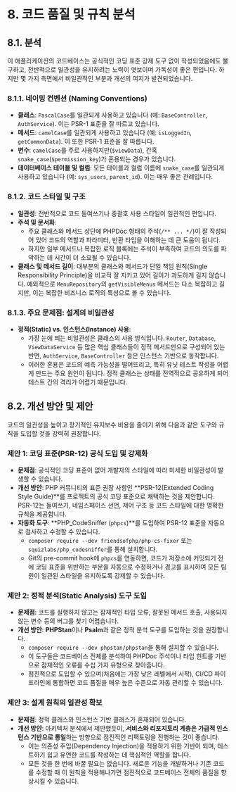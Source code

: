 # 8. 코드 품질 및 규칙 분석

## 8.1. 분석

이 애플리케이션의 코드베이스는 공식적인 코딩 표준 강제 도구 없이 작성되었음에도 불구하고, 전반적으로 일관성을 유지하려는 노력이 엿보이며 가독성이 좋은 편입니다. 하지만 몇 가지 측면에서 비일관적인 부분과 개선의 여지가 발견되었습니다.

### 8.1.1. 네이밍 컨벤션 (Naming Conventions)

-   **클래스**: `PascalCase`를 일관되게 사용하고 있습니다 (예: `BaseController`, `AuthService`). 이는 PSR-1 표준을 잘 따르고 있습니다.
-   **메서드**: `camelCase`를 일관되게 사용하고 있습니다 (예: `isLoggedIn`, `getCommonData`). 이 또한 PSR-1 표준을 잘 따릅니다.
-   **변수**: `camelCase`를 주로 사용하지만(`$viewData`), 간혹 `snake_case`(`$permission_key`)가 혼용되는 경우가 있습니다.
-   **데이터베이스 테이블 및 컬럼**: 모든 테이블과 컬럼 이름에 `snake_case`를 일관되게 사용하고 있습니다 (예: `sys_users`, `parent_id`). 이는 매우 좋은 관례입니다.

### 8.1.2. 코드 스타일 및 구조

-   **일관성**: 전반적으로 코드 들여쓰기나 중괄호 사용 스타일이 일관적인 편입니다.
-   **주석 및 문서화**:
    -   주요 클래스와 메서드 상단에 PHPDoc 형태의 주석(`/** ... */`)이 잘 작성되어 있어 코드의 역할과 파라미터, 반환 타입을 이해하는 데 큰 도움이 됩니다.
    -   하지만 일부 메서드나 복잡한 로직 블록에는 주석이 부족하여 코드의 의도를 파악하는 데 시간이 더 소요될 수 있습니다.
-   **클래스 및 메서드 길이**: 대부분의 클래스와 메서드가 단일 책임 원칙(Single Responsibility Principle)을 비교적 잘 지키고 있어 길이가 과도하게 길지 않습니다. 예외적으로 `MenuRepository`의 `getVisibleMenus` 메서드는 다소 복잡하고 길지만, 이는 복잡한 비즈니스 로직의 특성으로 볼 수 있습니다.

### 8.1.3. 주요 문제점: 설계의 비일관성

-   **정적(Static) vs. 인스턴스(Instance) 사용**:
    -   가장 눈에 띄는 비일관성은 클래스의 사용 방식입니다. `Router`, `Database`, `ViewDataService` 등 많은 핵심 클래스들이 정적 메서드만으로 구성되어 있는 반면, `AuthService`, `BaseController` 등은 인스턴스 기반으로 동작합니다.
    -   이러한 혼용은 코드의 예측 가능성을 떨어뜨리고, 특히 유닛 테스트 작성을 어렵게 만드는 주요 원인이 됩니다. 정적 클래스는 상태를 전역적으로 공유하게 되어 테스트 간의 격리가 어렵기 때문입니다.

## 8.2. 개선 방안 및 제안

코드의 일관성을 높이고 장기적인 유지보수 비용을 줄이기 위해 다음과 같은 도구와 규칙을 도입할 것을 강력히 권장합니다.

### 제안 1: 코딩 표준(PSR-12) 공식 도입 및 강제화

-   **문제점**: 공식적인 코딩 표준이 없어 개발자의 스타일에 따라 미세한 비일관성이 발생할 수 있습니다.
-   **개선 방안**: PHP 커뮤니티의 표준 권장 사항인 **PSR-12(Extended Coding Style Guide)**를 프로젝트의 공식 코딩 표준으로 채택하는 것을 제안합니다. PSR-12는 들여쓰기, 네임스페이스 선언, 제어 구조 등 코드 스타일에 대한 명확한 규칙을 제공합니다.
-   **자동화 도구**: **PHP_CodeSniffer (`phpcs`)**를 도입하여 PSR-12 표준을 자동으로 검사하고 수정할 수 있습니다.
    -   `composer require --dev friendsofphp/php-cs-fixer` 또는 `squizlabs/php_codesniffer`를 통해 설치합니다.
    -   Git의 pre-commit hook에 `phpcs`를 연동하면, 코드가 저장소에 커밋되기 전에 코딩 표준을 위반하는 부분을 자동으로 수정하거나 경고를 표시하여 모든 팀원이 일관된 스타일을 유지하도록 강제할 수 있습니다.

### 제안 2: 정적 분석(Static Analysis) 도구 도입

-   **문제점**: 코드를 실행하지 않고는 잠재적인 타입 오류, 잘못된 메서드 호출, 사용되지 않는 변수 등의 버그를 찾기 어렵습니다.
-   **개선 방안**: **PHPStan**이나 **Psalm**과 같은 정적 분석 도구를 도입하는 것을 권장합니다.
    -   `composer require --dev phpstan/phpstan`을 통해 설치할 수 있습니다.
    -   이 도구들은 코드베이스 전체를 분석하여 PHPDoc 주석이나 타입 힌트를 기반으로 잠재적인 오류를 수십 가지 유형으로 찾아줍니다.
    -   점진적으로 도입할 수 있으며(처음에는 가장 낮은 레벨에서 시작), CI/CD 파이프라인에 통합하면 코드 품질을 매우 높은 수준으로 자동 관리할 수 있습니다.

### 제안 3: 설계 원칙의 일관성 확보

-   **문제점**: 정적 클래스와 인스턴스 기반 클래스가 혼재되어 있습니다.
-   **개선 방안**: 아키텍처 분석에서 제안했듯이, **서비스와 리포지토리 계층은 가급적 인스턴스 기반으로 통일**하는 방향으로 점진적인 리팩토링을 진행하는 것이 좋습니다.
    -   이는 의존성 주입(Dependency Injection)을 적용하기 위한 기반이 되며, 테스트하기 쉽고 유연한 코드를 작성하는 데 핵심적인 역할을 합니다.
    -   모든 것을 한 번에 바꿀 필요는 없습니다. 새로운 기능을 개발하거나 기존 코드를 수정할 때 이 원칙을 적용해나가면 점진적으로 코드베이스 전체의 품질을 향상시킬 수 있습니다.